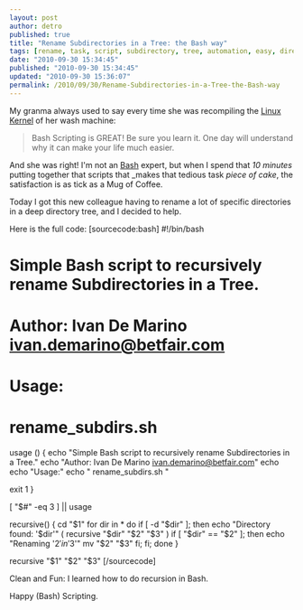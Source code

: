 ```yaml
---
layout: post
author: detro
published: true
title: "Rename Subdirectories in a Tree: the Bash way"
tags: [rename, task, script, subdirectory, tree, automation, easy, directory, bash]
date: "2010-09-30 15:34:45"
published: "2010-09-30 15:34:45"
updated: "2010-09-30 15:36:07"
permalink: /2010/09/30/Rename-Subdirectories-in-a-Tree-the-Bash-way
---
```


My granma always used to say every time she was recompiling the [Linux Kernel](http://www.kernel.org) of her wash machine:

> Bash Scripting is GREAT!
> Be sure you learn it.
> One day will understand why it can make your life much easier.

And she was right! I'm not an [Bash](http://tiswww.case.edu/php/chet/bash/bashtop.html) expert, but when I spend that _10 minutes_ putting together that scripts that _makes that tedious task _piece of cake_, the satisfaction is as tick as a Mug of Coffee.

Today I got this new colleague having to rename a lot of specific directories in a deep directory tree, and I decided to help.

Here is the full code:
[sourcecode:bash]
#!/bin/bash
# Simple Bash script to recursively rename Subdirectories in a Tree.
# Author: Ivan De Marino <ivan.demarino@betfair.com>
#
# Usage:
#    rename_subdirs.sh <starting directory> <new dir name> <old dir name>

usage () {
   echo "Simple Bash script to recursively rename Subdirectories in a Tree."
   echo "Author: Ivan De Marino <ivan.demarino@betfair.com>"
   echo
   echo "Usage:"
   echo "   rename_subdirs.sh <starting directory> <old dir name> <new dir name>"
	
   exit 1
}

[ "$#" -eq 3 ] || usage

recursive()
{
   cd "$1"
   for dir in *
   do
      if [ -d "$dir" ]; then
         echo "Directory found: '$dir'"
         ( recursive "$dir" "$2" "$3" )
         if [ "$dir" == "$2" ]; then
            echo "Renaming '$2' in '$3'"
            mv "$2" "$3"
         fi;
      fi;
   done
}

recursive "$1" "$2" "$3"
[/sourcecode]

Clean and Fun: I learned how to do recursion in Bash.

Happy (Bash) Scripting.
